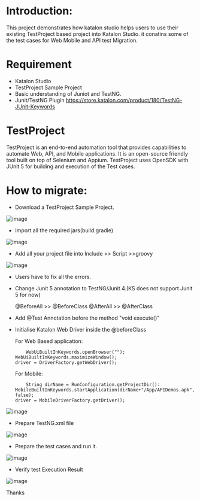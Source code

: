 # Introduction:

This project demonstrates how katalon studio helps users to use their existing TestProject based project into Katalon Studio. it conatins some of the test cases for Web Mobile and API test Migration.

# Requirement
* Katalon Studio
* TestProject Sample Project
* Basic understanding of Juniot and TestNG.
* Junit/TestNG Plugin https://store.katalon.com/product/180/TestNG-JUnit-Keywords

# TestProject

TestProject is an end-to-end automation tool that provides capabilities to automate Web, API, and Mobile applications. It is an open-source friendly tool built on top of Selenium and Appium.
TestProject uses OpenSDK with JUnit 5 for building and execution of the Test cases.

# How to migrate:
* Download a TestProject Sample Project.

![image](https://user-images.githubusercontent.com/84115288/210084530-22a208fa-c8a0-4834-b03a-a7c5e085d33a.png)

* Import all the required jars(build.gradle)

![image](https://user-images.githubusercontent.com/84115288/215267567-f7320a19-61b1-4970-ac3d-2814e8a591d6.png)


* Add all your project file into Include >> Script >>groovy

![image](https://user-images.githubusercontent.com/84115288/210084671-bed87d11-1cdf-4501-9d84-fb0dea43ef5a.png)

* Users have to fix all the errors.

* Change Junit 5 annotation to TestNG/Junit 4.(KS does not support Junit 5 for now)

  @BeforeAll >> @BeforeClass
  @AfterAll >> @AfterClass

* Add @Test Annotation before the method "void execute()"

* Initialise Katalon Web Driver inside the @beforeClass

  For Web Based application:

          WebUiBuiltInKeywords.openBrowser("");
	  WebUiBuiltInKeywords.maximizeWindow();
	  driver = DriverFactory.getWebDriver();
    
   For Mobile:
   
          String dirName = RunConfiguration.getProjectDir():
	  MobileBuiltInKeywords.startApplication(dirName+"/App/APIDemos.apk", false);
	  driver = MobileDriverFactory.getDriver();

![image](https://user-images.githubusercontent.com/84115288/210084851-39692b4d-4d0e-4860-8ff5-6c1896a9766e.png)

* Prepare TestNG.xml file

![image](https://user-images.githubusercontent.com/84115288/210084933-dfa55136-550c-470c-985d-50015b38e464.png)

* Prepare the test cases and run it.

![image](https://user-images.githubusercontent.com/84115288/210085012-b7c67da6-122e-41cc-8964-8e17bfa9ae2c.png)

* Verify test Execution Result

![image](https://user-images.githubusercontent.com/84115288/210085236-3c2b9cb4-a59e-4722-9d73-4b8cbf10bfb1.png)

Thanks
